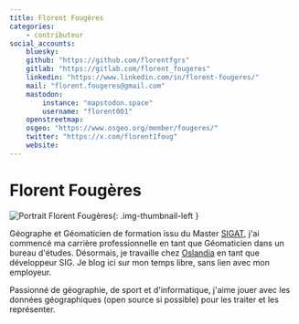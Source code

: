 ```yaml
---
title: Florent Fougères
categories:
    - contributeur
social_accounts:
    bluesky:
    github: "https://github.com/florentfgrs"
    gitlab: "https://gitlab.com/florent_fougeres"
    linkedin: "https://www.linkedin.com/in/florent-fougeres/"
    mail: "florent.fougeres@gmail.com"
    mastodon:
        instance: "mapstodon.space"
        username: "florent001"
    openstreetmap:
    osgeo: "https://www.osgeo.org/member/fougeres/"
    twitter: "https://x.com/florent1foug"
    website:
---
```


# Florent Fougères

<!-- --8<-- [start:author-sign-block] -->

![Portrait Florent Fougères](https://cdn.geotribu.fr/img/internal/contributeurs/ffou.jpeg "Portrait Florent Fougères"){: .img-thumbnail-left }

Géographe et Géomaticien de formation issu du Master [SIGAT](https://formations.univ-rennes2.fr/fr/formations/master-37/master-mention-geomatique-parcours-systeme-d-information-geographique-et-analyse-des-territoires-sigat-JEOC8L9A.html), j'ai commencé ma carrière professionnelle en tant que Géomaticien dans un bureau d'études. Désormais, je travaille chez [Oslandia](https://oslandia.com/) en tant que développeur SIG. Je blog ici sur mon temps libre, sans lien avec mon employeur.

Passionné de géographie, de sport et d'informatique, j'aime jouer avec les données géographiques (open source si possible) pour les traiter et les représenter.

<!-- --8<-- [end:author-sign-block] -->
